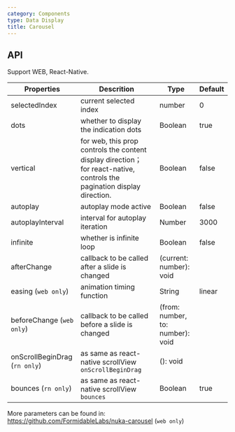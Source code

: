 ```yaml
---
category: Components
type: Data Display
title: Carousel
---
```


## API

Support WEB, React-Native.

Properties | Descrition | Type | Default
-----------|------------|------|--------
| selectedIndex |  current selected index  |  number  |  0  |
| dots | whether to display the indication dots | Boolean   | true |
| vertical | for web, this prop controls the content display direction； for react-native, controls the pagination display direction. | Boolean   | false |
| autoplay | autoplay mode active | Boolean   | false |
| autoplayInterval |  interval for autoplay iteration |    Number  |  3000         |
| infinite | whether is infinite loop | Boolean   | false |
| afterChange  | callback to be called after a slide is changed     | (current: number): void  |
| easing (`web only`) | animation timing function | String   | linear |
| beforeChange  (`web only`)     | callback to be called before a slide is changed     | (from: number, to: number): void |
| onScrollBeginDrag (`rn only`) | as same as react-native scrollView `onScrollBeginDrag` | (): void |  |
| bounces (`rn only`) | as same as react-native scrollView `bounces`       |   Boolean      | true |

More parameters can be found in: https://github.com/FormidableLabs/nuka-carousel (`web only`)
